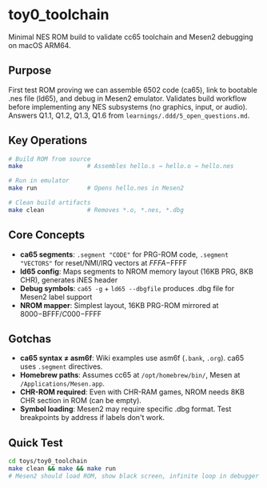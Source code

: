 # toy0_toolchain

Minimal NES ROM build to validate cc65 toolchain and Mesen2 debugging on macOS ARM64.

## Purpose

First test ROM proving we can assemble 6502 code (ca65), link to bootable .nes file (ld65), and debug in Mesen2 emulator. Validates build workflow before implementing any NES subsystems (no graphics, input, or audio). Answers Q1.1, Q1.2, Q1.3, Q1.6 from `learnings/.ddd/5_open_questions.md`.

## Key Operations

```bash
# Build ROM from source
make                  # Assembles hello.s → hello.o → hello.nes

# Run in emulator
make run              # Opens hello.nes in Mesen2

# Clean build artifacts
make clean            # Removes *.o, *.nes, *.dbg
```

## Core Concepts

- **ca65 segments**: `.segment "CODE"` for PRG-ROM code, `.segment "VECTORS"` for reset/NMI/IRQ vectors at $FFFA-$FFFF
- **ld65 config**: Maps segments to NROM memory layout (16KB PRG, 8KB CHR), generates iNES header
- **Debug symbols**: `ca65 -g` + `ld65 --dbgfile` produces .dbg file for Mesen2 label support
- **NROM mapper**: Simplest layout, 16KB PRG-ROM mirrored at $8000-$BFFF/$C000-$FFFF

## Gotchas

- **ca65 syntax ≠ asm6f**: Wiki examples use asm6f (`.bank`, `.org`). ca65 uses `.segment` directives.
- **Homebrew paths**: Assumes cc65 at `/opt/homebrew/bin/`, Mesen at `/Applications/Mesen.app`.
- **CHR-ROM required**: Even with CHR-RAM games, NROM needs 8KB CHR section in ROM (can be empty).
- **Symbol loading**: Mesen2 may require specific .dbg format. Test breakpoints by address if labels don't work.

## Quick Test

```bash
cd toys/toy0_toolchain
make clean && make && make run
# Mesen2 should load ROM, show black screen, infinite loop in debugger
```
